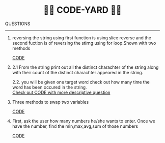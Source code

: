<h1 align="center">👩‍💻 CODE-YARD 👩‍💻 </h1>

QUESTIONS

___
1. reversing the string using first function is using slice reverse and the second fuction is of reversing the stirng using for loop.Shown with two methods

    [CODE](https://github.com/balirampansare/Code-Yard/blob/main/Codes/1%20string%20reverse.py)

2.
    2.1 From the string print out all the distinct charachter of the string along with their count of the distinct charachter appeared in the string.

    2.2. you will be given one target word check out how many time the word has been occured in the string.      
    [Check out CODE with more descriptive question](https://github.com/balirampansare/Code-Yard/blob/main/Codes/2%20unique%20char%20count.py)

3. Three methods to swap two variables

    [CODE](https://github.com/balirampansare/Code-Yard/blob/main/Codes/3%20swap2variables.py)

4. First, ask the user how many numbers he/she wants to enter. Once we have the number, find the min,max,avg,sum of those numbers

    [CODE](https://github.com/balirampansare/Code-Yard/blob/main/Codes/4%20min%2Cmax%2Cavg%2Csum.py)